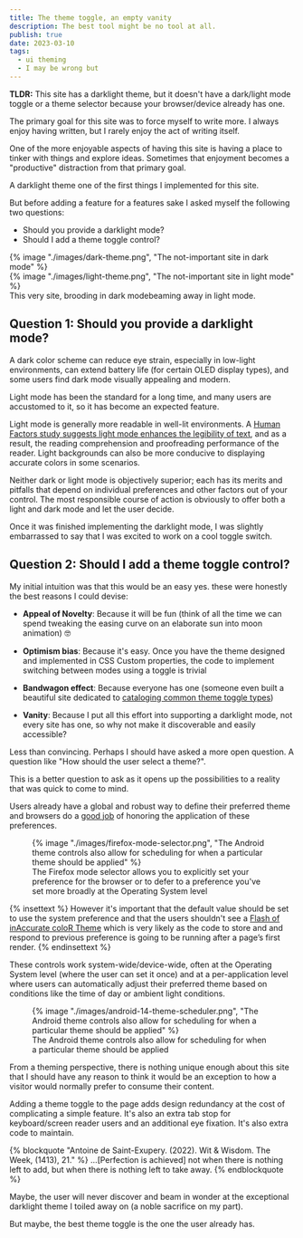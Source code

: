 ```yaml
---
title: The theme toggle, an empty vanity
description: The best tool might be no tool at all.
publish: true
date: 2023-03-10
tags:
  - ui theming
  - I may be wrong but
---
```


**<abbr>TLDR</abbr>:** This site has a <span class="u-display:none-when-color-scheme:dark">dark</span><span class="u-display:none-when-color-scheme:light">light</span> theme, but it doesn't have a dark/light mode toggle or a theme selector because your browser/device already has one.

The primary goal for this site was to force myself to write more. I always enjoy having written, but I rarely enjoy the act of writing itself.

One of the more enjoyable aspects of having this site is having a place to tinker with things and explore ideas. Sometimes that enjoyment becomes a "productive" distraction from that primary goal.

A <span class="u-display:none-when-color-scheme:dark">dark</span><span class="u-display:none-when-color-scheme:light">light</span> theme one of the first things I implemented for this site.

But before adding a feature for a features sake I asked myself the following two questions:

- Should you provide a <span class="u-display:none-when-color-scheme:dark">dark</span><span class="u-display:none-when-color-scheme:light">light</span> mode?
- Should I add a theme toggle control?

<div class="u-bleed-container:x-small u-mv:16">

<div class="u-border:device">

<div class="u-display:none-when-color-scheme:dark">
{% image "./images/dark-theme.png", "The not-important site in dark mode" %}
</div>

<div class="u-display:none-when-color-scheme:light">
{% image "./images/light-theme.png", "The not-important site in light mode" %}
</div>

</div>

<figcaption>
This very site, <span class="u-display:none-when-color-scheme:dark">brooding in dark mode</span><span class="u-display:none-when-color-scheme:light">beaming away in light mode</span>.
</figcaption>

</div>

## Question 1: Should you provide a <span class="u-display:none-when-color-scheme:dark">dark</span><span class="u-display:none-when-color-scheme:light">light</span> mode?

<div class="u-display:none-when-color-scheme:dark">

A dark color scheme can reduce eye strain, especially in low-light environments, can extend battery life (for certain OLED display types), and some users find dark mode visually appealing and modern.

</div>

<div class="u-display:none-when-color-scheme:light u-bleed-container:default">

Light mode has been the standard for a long time, and many users are accustomed to it, so it has become an expected feature.

Light mode is generally more readable in well-lit environments. A [Human Factors study suggests light mode enhances the legibility of text](https://journals.sagepub.com/doi/abs/10.1177/0018720813515509), and as a result, the reading comprehension and proofreading performance of the reader. Light backgrounds can also be more conducive to displaying accurate colors in some scenarios.

</div>

Neither dark or light mode is objectively superior; each has its merits and pitfalls that depend on individual preferences and other factors out of your control. The most responsible course of action is obviously to offer both a light and dark mode and let the user decide.

Once it was finished implementing the <span class="u-display:none-when-color-scheme:dark">dark</span><span class="u-display:none-when-color-scheme:light">light</span> mode, I was slightly embarrassed to say that I was excited to work on a cool toggle switch.

## Question 2: Should I add a theme toggle control?

My initial intuition was that this would be an easy yes. these were honestly the best reasons I could devise:

- **Appeal of Novelty**: Because it will be fun (think of all the time we can spend tweaking the easing curve on an elaborate sun into moon animation) 🤓

- **Optimism bias**: Because it's easy. Once you have the theme designed and implemented in CSS Custom properties, the code to implement switching between modes using a toggle is trivial

- **Bandwagon effect**: Because everyone has one (someone even built a beautiful site dedicated to [cataloging common theme toggle types](https://toggles.dev/))

- **Vanity**: Because I put all this effort into supporting a <span class="u-display:none-when-color-scheme:dark">dark</span><span class="u-display:none-when-color-scheme:light">light</span> mode, not every site has one, so why not make it discoverable and easily accessible?

Less than convincing. Perhaps I should have asked a more open question. A question like "How should the user select a theme?".

This is a better question to ask as it opens up the possibilities to a reality that was quick to come to mind.

Users already have a global and robust way to define their preferred theme and browsers do a [good job](https://developer.mozilla.org/en-US/docs/Web/CSS/@media/prefers-color-scheme#browser_compatibility) of honoring the application of these preferences.

<figure class="u-bleed-container:small">
{% image "./images/firefox-mode-selector.png", "The Android theme controls also allow for scheduling for when a particular theme should be applied" %}
<figcaption>The Firefox mode selector allows you to explicitly set your preference for the browser or to defer to a preference you've set more broadly at the Operating System level</figcaption>
</figure>

{% insettext %}
However it's important that the default value should be set to use the system preference and that the users shouldn't see a [Flash of inAccurate coloR Theme](https://css-tricks.com/flash-of-inaccurate-color-theme-fart/) which is very likely as the code to store and and respond to previous preference is going to be running after a page’s first render.
{% endinsettext %}

These controls work system-wide/device-wide, often at the Operating System level (where the user can set it once) and at a per-application level where users can automatically adjust their preferred theme based on conditions like the time of day or ambient light conditions.

<figure class="u-bleed-container:x-small">
{% image "./images/android-14-theme-scheduler.png", "The Android theme controls also allow for scheduling for when a particular theme should be applied" %}
<figcaption>The Android theme controls also allow for scheduling for when a particular theme should be applied</figcaption>
</figure>

From a theming perspective, there is nothing unique enough about this site that I should have any reason to think it would be an exception to how a visitor would normally prefer to consume their content.

Adding a theme toggle to the page adds design redundancy at the cost of complicating a simple feature. It's also an extra tab stop for keyboard/screen reader users and an additional eye fixation. It's also extra code to maintain.

{% blockquote "Antoine de Saint-Exupery. (2022). Wit & Wisdom. The Week, (1413), 21." %}
…[Perfection is achieved] not when there is nothing left to add, but when there is nothing left to take away.
{% endblockquote %}

Maybe, the user will never discover and beam in wonder at the exceptional <span class="u-display:none-when-color-scheme:dark">dark</span><span class="u-display:none-when-color-scheme:light">light</span> theme I toiled away on (a noble sacrifice on my part).

But maybe, the best theme toggle is the one the user already has.
